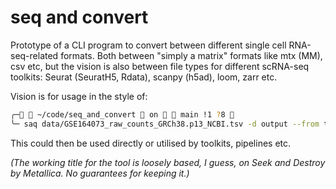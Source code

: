 # seq and convert

Prototype of a CLI program to convert between different single cell RNA-seq-related formats.
Both between "simply a matrix" formats like mtx (MM), csv etc, but the vision is also between 
file types for different scRNA-seq toolkits: Seurat (SeuratH5, Rdata), scanpy (h5ad), loom, zarr etc.

Vision is for usage in the style of:

```bash
╭─  ~/code/seq_and_convert  on   main !1 ?8 
╰─ saq data/GSE164073_raw_counts_GRCh38.p13_NCBI.tsv -d output --from tsv --to mtx
```

This could then be used directly or utilised by toolkits, pipelines etc.

_(The working title for the tool is loosely based, I guess, on Seek and Destroy by Metallica. No guarantees for keeping it.)_
